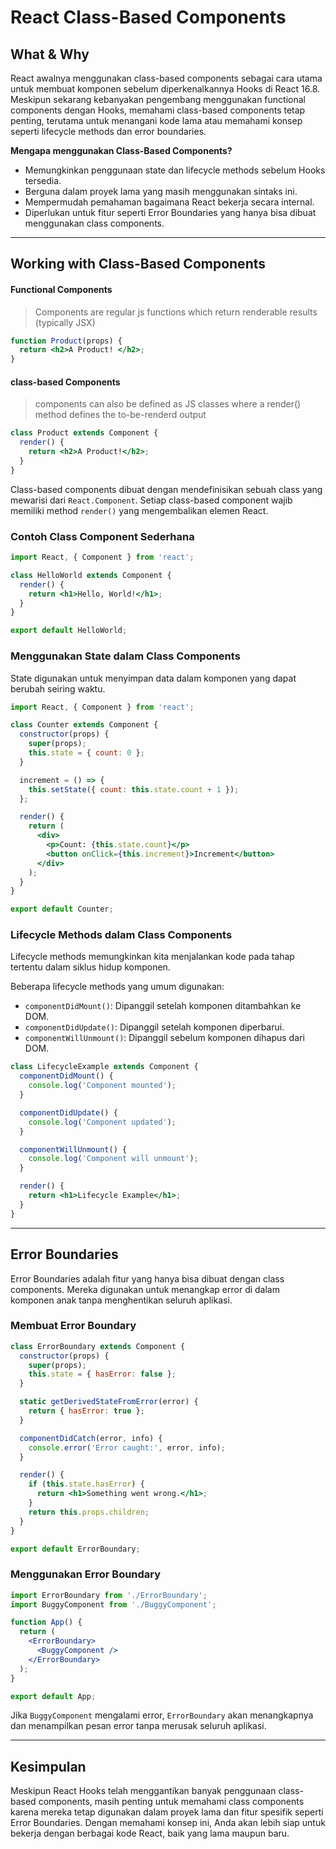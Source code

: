 # React Class-Based Components

## What & Why

React awalnya menggunakan class-based components sebagai cara utama untuk membuat
komponen sebelum diperkenalkannya Hooks di React 16.8. Meskipun sekarang kebanyakan
pengembang menggunakan functional components dengan Hooks, memahami class-based
components tetap penting, terutama untuk menangani kode lama atau memahami konsep
seperti lifecycle methods dan error boundaries.

**Mengapa menggunakan Class-Based Components?**

- Memungkinkan penggunaan state dan lifecycle methods sebelum Hooks tersedia.
- Berguna dalam proyek lama yang masih menggunakan sintaks ini.
- Mempermudah pemahaman bagaimana React bekerja secara internal.
- Diperlukan untuk fitur seperti Error Boundaries yang hanya bisa dibuat menggunakan
  class components.

---

## Working with Class-Based Components

#### **Functional Components**

> Components are regular js functions which return renderable results (typically JSX)

```jsx
function Product(props) {
  return <h2>A Product! </h2>;
}
```

#### class-based Components

> components can also be defined as JS classes where a render() method defines the
> to-be-renderd output

```jsx
class Product extends Component {
  render() {
    return <h2>A Product!</h2>;
  }
}
```

Class-based components dibuat dengan mendefinisikan sebuah class yang mewarisi dari
`React.Component`. Setiap class-based component wajib memiliki method `render()` yang
mengembalikan elemen React.

### Contoh Class Component Sederhana

```jsx
import React, { Component } from 'react';

class HelloWorld extends Component {
  render() {
    return <h1>Hello, World!</h1>;
  }
}

export default HelloWorld;
```

### Menggunakan State dalam Class Components

State digunakan untuk menyimpan data dalam komponen yang dapat berubah seiring waktu.

```jsx
import React, { Component } from 'react';

class Counter extends Component {
  constructor(props) {
    super(props);
    this.state = { count: 0 };
  }

  increment = () => {
    this.setState({ count: this.state.count + 1 });
  };

  render() {
    return (
      <div>
        <p>Count: {this.state.count}</p>
        <button onClick={this.increment}>Increment</button>
      </div>
    );
  }
}

export default Counter;
```

### Lifecycle Methods dalam Class Components

Lifecycle methods memungkinkan kita menjalankan kode pada tahap tertentu dalam siklus
hidup komponen.

Beberapa lifecycle methods yang umum digunakan:

- `componentDidMount()`: Dipanggil setelah komponen ditambahkan ke DOM.
- `componentDidUpdate()`: Dipanggil setelah komponen diperbarui.
- `componentWillUnmount()`: Dipanggil sebelum komponen dihapus dari DOM.

```jsx
class LifecycleExample extends Component {
  componentDidMount() {
    console.log('Component mounted');
  }

  componentDidUpdate() {
    console.log('Component updated');
  }

  componentWillUnmount() {
    console.log('Component will unmount');
  }

  render() {
    return <h1>Lifecycle Example</h1>;
  }
}
```

---

## Error Boundaries

Error Boundaries adalah fitur yang hanya bisa dibuat dengan class components. Mereka
digunakan untuk menangkap error di dalam komponen anak tanpa menghentikan seluruh
aplikasi.

### Membuat Error Boundary

```jsx
class ErrorBoundary extends Component {
  constructor(props) {
    super(props);
    this.state = { hasError: false };
  }

  static getDerivedStateFromError(error) {
    return { hasError: true };
  }

  componentDidCatch(error, info) {
    console.error('Error caught:', error, info);
  }

  render() {
    if (this.state.hasError) {
      return <h1>Something went wrong.</h1>;
    }
    return this.props.children;
  }
}

export default ErrorBoundary;
```

### Menggunakan Error Boundary

```jsx
import ErrorBoundary from './ErrorBoundary';
import BuggyComponent from './BuggyComponent';

function App() {
  return (
    <ErrorBoundary>
      <BuggyComponent />
    </ErrorBoundary>
  );
}

export default App;
```

Jika `BuggyComponent` mengalami error, `ErrorBoundary` akan menangkapnya dan
menampilkan pesan error tanpa merusak seluruh aplikasi.

---

## Kesimpulan

Meskipun React Hooks telah menggantikan banyak penggunaan class-based components,
masih penting untuk memahami class components karena mereka tetap digunakan dalam
proyek lama dan fitur spesifik seperti Error Boundaries. Dengan memahami konsep ini,
Anda akan lebih siap untuk bekerja dengan berbagai kode React, baik yang lama maupun
baru.
